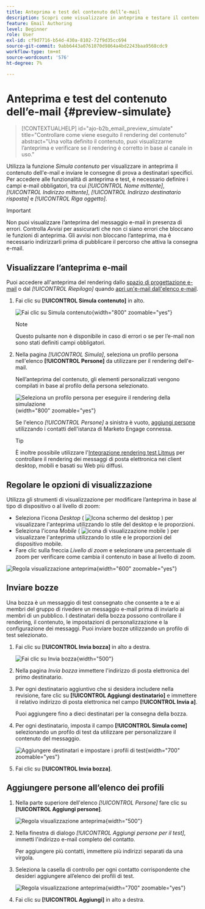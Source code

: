 ```yaml
---
title: Anteprima e test del contenuto dell’e-mail
description: Scopri come visualizzare in anteprima e testare il contenuto delle e-mail per assicurarti che sia privo di errori nelle impostazioni di contenuto e personalizzazione.
feature: Email Authoring
level: Beginner
role: User
exl-id: cf9d7716-b54d-430a-8102-72f9d35cc694
source-git-commit: 9abb6443a0761070d9864a4bd2243baa9568cdc9
workflow-type: tm+mt
source-wordcount: '576'
ht-degree: 7%

---
```


# Anteprima e test del contenuto dell’e-mail {#preview-simulate}

>[!CONTEXTUALHELP]
>id="ajo-b2b_email_preview_simulate"
>title="Controllare come viene eseguito il rendering del contenuto"
>abstract="Una volta definito il contenuto, puoi visualizzarne l’anteprima e verificare se il rendering è corretto in base al canale in uso."

Utilizza la funzione _Simula contenuto_ per visualizzare in anteprima il contenuto dell&#39;e-mail e inviare le consegne di prova a destinatari specifici. Per accedere alle funzionalità di anteprima e test, è necessario definire i campi e-mail obbligatori, tra cui _[!UICONTROL Nome mittente]_, _[!UICONTROL Indirizzo mittente]_, _[!UICONTROL Indirizzo destinatario risposta]_ e _[!UICONTROL Riga oggetto]_.

>[!IMPORTANT]
>
>Non puoi visualizzare l’anteprima del messaggio e-mail in presenza di errori. Controlla _Avvisi_ per assicurarti che non ci siano errori che bloccano le funzioni di anteprima. Gli avvisi non bloccano l’anteprima, ma è necessario indirizzarli prima di pubblicare il percorso che attiva la consegna e-mail.

## Visualizzare l’anteprima e-mail

Puoi accedere all&#39;anteprima del rendering dallo [spazio di progettazione e-mail](./email-authoring.md) o dal _[!UICONTROL Riepilogo]_ quando [apri un&#39;e-mail dall&#39;elenco e-mail](./emails-list.md#edit-emails).

1. Fai clic su **[!UICONTROL Simula contenuto]** in alto.

   ![Fai clic su Simula contenuto](assets/email-simulate-content.png){width="800" zoomable="yes"}

   >[!NOTE]
   >
   >Questo pulsante non è disponibile in caso di errori o se per l’e-mail non sono stati definiti campi obbligatori.

1. Nella pagina _[!UICONTROL Simula]_, seleziona un profilo persona nell&#39;elenco **[!UICONTROL Persone]** da utilizzare per il rendering dell&#39;e-mail.

   Nell’anteprima del contenuto, gli elementi personalizzati vengono compilati in base al profilo della persona selezionato.

   ![Seleziona un profilo persona per eseguire il rendering della simulazione](./assets/email-simulate-content-preview.png){width="800" zoomable="yes"}

   Se l&#39;elenco _[!UICONTROL Persone]_ a sinistra è vuoto, [aggiungi persone](#add-people-to-the-profiles-list) utilizzando i contatti dell&#39;istanza di Marketo Engage connessa.

   >[!TIP]
   >
   >È inoltre possibile utilizzare l&#39;[Integrazione rendering test Litmus](./email-test-rendering.md) per controllare il rendering dei messaggi di posta elettronica nei client desktop, mobili e basati su Web più diffusi.

## Regolare le opzioni di visualizzazione

Utilizza gli strumenti di visualizzazione per modificare l’anteprima in base al tipo di dispositivo o al livello di zoom:

* Seleziona l&#39;icona _Desktop_ ( ![Icona schermo del desktop](../../assets/do-not-localize/icon-device-desktop.svg) ) per visualizzare l&#39;anteprima utilizzando lo stile del desktop e le proporzioni.
* Seleziona l&#39;icona _Mobile_ ( ![icona di visualizzazione mobile](../../assets/do-not-localize/icon-device-mobile.svg) ) per visualizzare l&#39;anteprima utilizzando lo stile e le proporzioni del dispositivo mobile.
* Fare clic sulla freccia _Livello di zoom_ e selezionare una percentuale di zoom per verificare come cambia il contenuto in base al livello di zoom.

![Regola visualizzazione anteprima](assets/email-simulate-content-preview-display-options.png){width="600" zoomable="yes"}

## Inviare bozze

Una bozza è un messaggio di test consegnato che consente a te e ai membri del gruppo di rivedere un messaggio e-mail prima di inviarlo ai membri di un pubblico. I destinatari della bozza possono controllare il rendering, il contenuto, le impostazioni di personalizzazione e la configurazione dei messaggi. Puoi inviare bozze utilizzando un profilo di test selezionato.

1. Fai clic su **[!UICONTROL Invia bozza]** in alto a destra.

   ![Fai clic su Invia bozza](assets/email-simulate-content-preview-send-proof.png){width="500"}

1. Nella pagina _Invia bozza_ immettere l&#39;indirizzo di posta elettronica del primo destinatario.

1. Per ogni destinatario aggiuntivo che si desidera includere nella revisione, fare clic su **[!UICONTROL Aggiungi destinatario]** e immettere il relativo indirizzo di posta elettronica nel campo **[!UICONTROL Invia a]**.

   Puoi aggiungere fino a dieci destinatari per la consegna della bozza.

1. Per ogni destinatario, imposta il campo **[!UICONTROL Simula come]** selezionando un profilo di test da utilizzare per personalizzare il contenuto del messaggio.

   ![Aggiungere destinatari e impostare i profili di test](assets/email-simulate-content-preview-send-proof-recipients.png){width="700" zoomable="yes"}

1. Fai clic su **[!UICONTROL Invia bozza]**.

## Aggiungere persone all’elenco dei profili

1. Nella parte superiore dell&#39;elenco _[!UICONTROL Persone]_ fare clic su **[!UICONTROL Aggiungi persone]**.

   ![Regola visualizzazione anteprima](assets/email-simulate-content-add-people.png){width="500"}

1. Nella finestra di dialogo _[!UICONTROL Aggiungi persone per il test]_, immetti l&#39;indirizzo e-mail completo del contatto.

   Per aggiungere più contatti, immettere più indirizzi separati da una virgola.

1. Seleziona la casella di controllo per ogni contatto corrispondente che desideri aggiungere all’elenco dei profili di test.

   ![Regola visualizzazione anteprima](assets/email-simulate-content-add-people-addresses.png){width="700" zoomable="yes"}

1. Fai clic su **[!UICONTROL Aggiungi]** in alto a destra.
